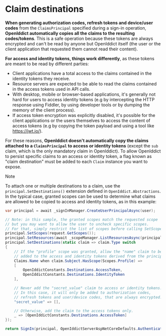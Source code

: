 # Claim destinations

**When generating authorization codes, refresh tokens and device/user codes** from the `ClaimsPrincipal` specified during a sign-in operation,
**OpenIddict automatically copies all the claims to the resulting codes/tokens**. This is a safe operation because these tokens are always encrypted
and can't be read by anyone but OpenIddict itself (the user or the client application that requested them cannot read their content).

**For access and identity tokens, things work differently**, as these tokens are meant to be read by different parties:
  - Client applications have a total access to the claims contained in the identity tokens they receive.
  - Resource servers are expected to be able to read the claims contained in the access tokens used in API calls.
  - With desktop, mobile or browser-based applications, it's generally not hard for users to access identity tokens
(e.g by intercepting the HTTP response using Fiddler, by using developer tools or by dumping the memory of the client process).
  - If access token encryption was explicitly disabled, it's possible for the client applications or the users themselves
to access the content of access tokens (e.g by copying the token payload and using a tool like https://jwt.io/).

For these reasons, **OpenIddict doesn't automatically copy the claims attached to a `ClaimsPrincipal` to access or identity tokens**
(except the `sub` claim, which is the only mandatory claim in OpenIddict). To allow OpenIddict to persist specific claims
to an access or identity token, a flag known as "claim destination" must be added to each `Claim` instance you want to expose.

> [!NOTE]
> To attach one or multiple destinations to a claim, use the `principal.SetDestinations()` extension defined in `OpenIddict.Abstractions`.
> In the typical case, granted scopes can be used to determine what claims are allowed to be copied to access and identity tokens, as in this example:

```csharp
var principal = await _signInManager.CreateUserPrincipalAsync(user);

// Note: in this sample, the granted scopes match the requested scope
// but you may want to allow the user to uncheck specific scopes.
// For that, simply restrict the list of scopes before calling SetScopes().
principal.SetScopes(request.GetScopes());
principal.SetResources(await _scopeManager.ListResourcesAsync(principal.GetScopes()).ToListAsync());
principal.SetDestinations(static claim => claim.Type switch
{
    // If the "profile" scope was granted, allow the "name" claim to be
    // added to the access and identity tokens derived from the principal.
    Claims.Name when claim.Subject.HasScope(Scopes.Profile) =>
    [
        OpenIddictConstants.Destinations.AccessToken,
        OpenIddictConstants.Destinations.IdentityToken
    ],

    // Never add the "secret_value" claim to access or identity tokens.
    // In this case, it will only be added to authorization codes,
    // refresh tokens and user/device codes, that are always encrypted.
    "secret_value" => [],

    // Otherwise, add the claim to the access tokens only.
    _ => [OpenIddictConstants.Destinations.AccessToken]
});

return SignIn(principal, OpenIddictServerAspNetCoreDefaults.AuthenticationScheme);
```